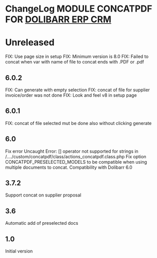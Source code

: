 # ChangeLog MODULE CONCATPDF FOR <a href="https://www.dolibarr.org">DOLIBARR ERP CRM</a>


# Unreleased

FIX: Use page size in setup
FIX: Minimum version is 8.0
FIX: Failed to concat when var with name of file to concat ends with .PDF or .pdf

## 6.0.2

FIX: Can generate with empty selection
FIX: concat of file for supplier invoice/order was not done
FIX: Look and feel v8 in setup page

## 6.0.1

FIX: concat of file selected mut be done also without clicking generate

## 6.0

Fix error Uncaught Error: [] operator not supported for strings in /..../custom/concatpdf/class/actions_concatpdf.class.php
Fix option CONCATPDF_PRESELECTED_MODELS to be compatible when using multiple documents to concat.
Compatibility with Dolibarr 6.0

## 3.7.2

Support concat on supplier proposal

## 3.6

Automatic add of preselected docs

## 1.0

Initial version
